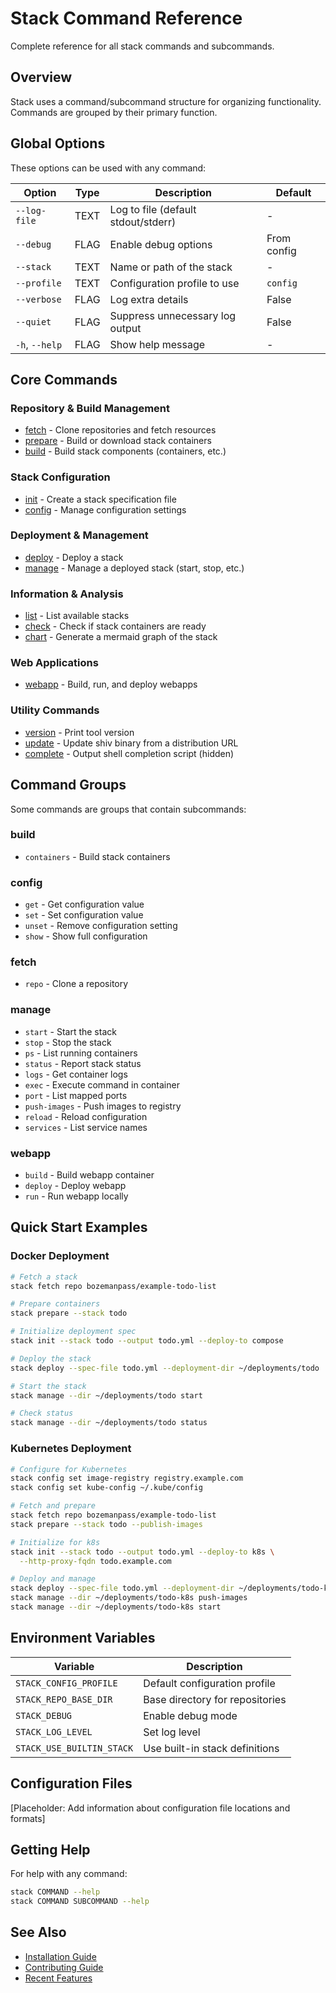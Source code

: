# Stack Command Reference

Complete reference for all stack commands and subcommands.

## Overview

Stack uses a command/subcommand structure for organizing functionality. Commands are grouped by their primary function.

## Global Options

These options can be used with any command:

| Option | Type | Description | Default |
|--------|------|-------------|---------|
| `--log-file` | TEXT | Log to file (default stdout/stderr) | - |
| `--debug` | FLAG | Enable debug options | From config |
| `--stack` | TEXT | Name or path of the stack | - |
| `--profile` | TEXT | Configuration profile to use | `config` |
| `--verbose` | FLAG | Log extra details | False |
| `--quiet` | FLAG | Suppress unnecessary log output | False |
| `-h`, `--help` | FLAG | Show help message | - |

## Core Commands

### Repository & Build Management

- [fetch](fetch.md) - Clone repositories and fetch resources
- [prepare](prepare.md) - Build or download stack containers
- [build](build.md) - Build stack components (containers, etc.)

### Stack Configuration

- [init](init.md) - Create a stack specification file
- [config](config.md) - Manage configuration settings

### Deployment & Management

- [deploy](deploy.md) - Deploy a stack
- [manage](manage.md) - Manage a deployed stack (start, stop, etc.)

### Information & Analysis

- [list](list.md) - List available stacks
- [check](check.md) - Check if stack containers are ready
- [chart](chart.md) - Generate a mermaid graph of the stack

### Web Applications

- [webapp](webapp.md) - Build, run, and deploy webapps

### Utility Commands

- [version](version.md) - Print tool version
- [update](update.md) - Update shiv binary from a distribution URL
- [complete](complete.md) - Output shell completion script (hidden)

## Command Groups

Some commands are groups that contain subcommands:

### build
- `containers` - Build stack containers

### config
- `get` - Get configuration value
- `set` - Set configuration value
- `unset` - Remove configuration setting
- `show` - Show full configuration

### fetch
- `repo` - Clone a repository

### manage
- `start` - Start the stack
- `stop` - Stop the stack
- `ps` - List running containers
- `status` - Report stack status
- `logs` - Get container logs
- `exec` - Execute command in container
- `port` - List mapped ports
- `push-images` - Push images to registry
- `reload` - Reload configuration
- `services` - List service names

### webapp
- `build` - Build webapp container
- `deploy` - Deploy webapp
- `run` - Run webapp locally

## Quick Start Examples

### Docker Deployment

```bash
# Fetch a stack
stack fetch repo bozemanpass/example-todo-list

# Prepare containers
stack prepare --stack todo

# Initialize deployment spec
stack init --stack todo --output todo.yml --deploy-to compose

# Deploy the stack
stack deploy --spec-file todo.yml --deployment-dir ~/deployments/todo

# Start the stack
stack manage --dir ~/deployments/todo start

# Check status
stack manage --dir ~/deployments/todo status
```

### Kubernetes Deployment

```bash
# Configure for Kubernetes
stack config set image-registry registry.example.com
stack config set kube-config ~/.kube/config

# Fetch and prepare
stack fetch repo bozemanpass/example-todo-list
stack prepare --stack todo --publish-images

# Initialize for k8s
stack init --stack todo --output todo.yml --deploy-to k8s \
  --http-proxy-fqdn todo.example.com

# Deploy and manage
stack deploy --spec-file todo.yml --deployment-dir ~/deployments/todo-k8s
stack manage --dir ~/deployments/todo-k8s push-images
stack manage --dir ~/deployments/todo-k8s start
```

## Environment Variables

| Variable | Description |
|----------|-------------|
| `STACK_CONFIG_PROFILE` | Default configuration profile |
| `STACK_REPO_BASE_DIR` | Base directory for repositories |
| `STACK_DEBUG` | Enable debug mode |
| `STACK_LOG_LEVEL` | Set log level |
| `STACK_USE_BUILTIN_STACK` | Use built-in stack definitions |

## Configuration Files

[Placeholder: Add information about configuration file locations and formats]

## Getting Help

For help with any command:
```bash
stack COMMAND --help
stack COMMAND SUBCOMMAND --help
```

## See Also

- [Installation Guide](../install.md)
- [Contributing Guide](../CONTRIBUTING.md)
- [Recent Features](../recent-features.md)
